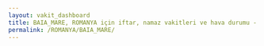 ```yaml
---
layout: vakit_dashboard
title: BAIA_MARE, ROMANYA için iftar, namaz vakitleri ve hava durumu - ilçe/eyalet seç
permalink: /ROMANYA/BAIA_MARE/
---
```


<script type="text/javascript">
  var GLOBAL_COUNTRY = 'ROMANYA';
  var GLOBAL_CITY = 'BAIA_MARE';
  var GLOBAL_STATE = '';
  var lat = 72;
  var lon = 21;
</script>
